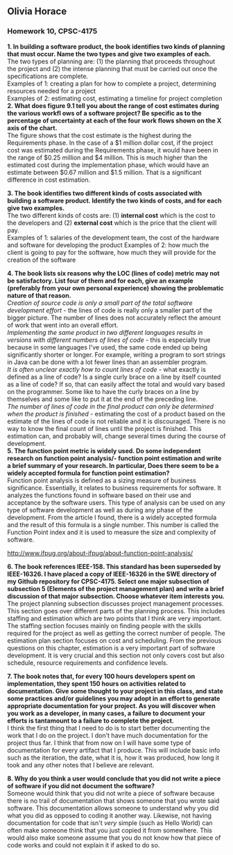 ## Olivia Horace  
### Homework 10, CPSC-4175  

**1. In building a software product, the book identifies two kinds of planning that must occur. Name the
two types and give two examples of each.**  
The two types of planning are: (1) the planning that proceeds throughout the project and (2) the intense planning that must be carried out once the specifications are complete.  
Examples of 1: creating a plan for how to complete a project, determining resources needed for a project  
Examples of 2: estimating cost, estimating a timeline for project completion  
**2. What does figure 9.1 tell you about the range of cost estimates during the various workfl ows of a
software project? Be specific as to the percentage of uncertainty at each of the four work flows shown
on the X axis of the chart.**  
The figure shows that the cost estimate is the highest during the Requirements phase. In the case of a $1 million dollar cost, if the project cost was estimated during the Requirements phase, it would have been in the range of $0.25 million and $4 million. This is much higher than the estimated cost during the implementation phase, which would have an estimate between $0.67 million and $1.5 million. That is a significant difference in cost estimation.  

**3. The book identifies two different kinds of costs associated with building a software product. Identify
the two kinds of costs, and for each give two examples.**  
The two different kinds of costs are: (1) **internal cost** which is the cost to the developers and (2) **external cost** which is the price that the client will pay.  
Examples of 1: salaries of the development team, the cost of the hardware and software for developing the product
Examples of 2: how much the client is going to pay for the software, how much they will provide for the creation of the software  

**4. The book lists six reasons why the LOC (lines of code) metric may not be satisfactory. List four
of them and for each, give an example (preferably from your own personal experience) showing the
problematic nature of that reason.**  
*Creation of source code is only a small part of the total software development effort* - the lines of code is really only a smaller part of the bigger picture. The number of lines does not accurately reflect the amount of work that went into an overall effort.  
*Implementing the same product in two different languages results in versions with different numbers of lines of code* - this is especially true because in some languages I've used, the same code ended up being significantly shorter or longer. For example, writing a program to sort strings in Java can be done with a lot fewer lines than an assembler program.  
*It is often unclear exactly how to count lines of code* - what exactly is defined as a line of code? Is a single curly brace on a line by itself counted as a line of code? If so, that can easily affect the total and would vary based on the programmer. Some like to have the curly braces on a line by themselves and some like to put it at the end of the preceding line.  
*The number of lines of code in the final product can only be determined when the product is finished* - estimating the cost of a product based on the estimate of the lines of code is not reliable and it is discouraged. There is no way to know the final count of lines until the project is finished. This estimation can, and probably will, change several times during the course of development.  
**5. The function point metric is widely used. Do some independent research on function point analysis/-
function point estimation and write a brief summary of your research. In particular, Does there seem
to be a widely accepted formula for function point estimation?**  
Function point analysis is defined as a sizing measure of business significance. Essentially, it relates to business requirements for software. It analyzes the functions found in software based on their use and acceptance by the software users. This type of analysis can be used on any type of software development as well as during any phase of the development. From the article I found, there is a widely accepted formula and the result of this formula is a single number. This number is called the Function Point index and it is used to measure the size and complexity of software. 

http://www.ifpug.org/about-ifpug/about-function-point-analysis/  

**6. The book references IEEE-158. This standard has been superseded by IEEE-16326. I have placed a
copy of IEEE-16326 in the SWE directory of my Github repository for CPSC-4175. Select one major
subsection of subsection 5 (Elements of the project management plan) and write a brief discussion of
that major subsection. Choose whatever item interests you.**  
The project planning subsection discusses project management processes. This section goes over different parts of the planning process. This includes staffing and estimation which are two points that I think are very important. The staffing section focuses mainly on finding people with the skills required for the project as well as getting the correct number of people. The estimation plan section focuses on cost and scheduling. From the previous questions on this chapter, estimation is a very important part of software development. It is very crucial and this section not only covers cost but also schedule, resource requirements and confidence levels. 

**7. The book notes that, for every 100 hours developers spent on implementation, they spent 150 hours on
activities related to documentation. Give some thought to your project in this class, and state some
practices and/or guidelines you may adopt in an effort to generate appropriate documentation for your
project. As you will discover when you work as a developer, in many cases, a failure to document your
efforts is tantamount to a failure to complete the project.**  
I think the first thing that I need to do is to start better documenting the work that I do on the project. I don't have much documentation for the project thus far. I think that from now on I will have some type of documentation for every artifact that I produce. This will include basic info such as the iteration, the date, what it is, how it was produced, how long it took and any other notes that I believe are relevant. 

**8. Why do you think a user would conclude that you did not write a piece of software if you did not
document the software?**  
Someone would think that you did not write a piece of software because there is no trail of documentation that shows someone that you wrote said software. This documentation allows someone to understand why you did what you did as opposed to coding it another way. Likewise, not having documentation for code that isn't *very* simple (such as Hello World) can often make someone think that you just copied it from somewhere. This would also make someone assume that you do not know how that piece of code works and could not explain it if asked to do so.

